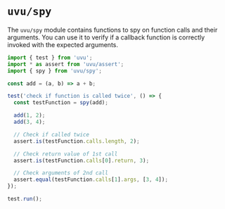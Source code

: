 # `uvu/spy`

The `uvu/spy` module contains functions to spy on function calls and their arguments. You can use it to verify if a callback function is correctly invoked with the expected arguments.

```js
import { test } from 'uvu';
import * as assert from 'uvu/assert';
import { spy } from 'uvu/spy';

const add = (a, b) => a + b;

test('check if function is called twice', () => {
  const testFunction = spy(add);

  add(1, 2);
  add(3, 4);

  // Check if called twice
  assert.is(testFunction.calls.length, 2);

  // Check return value of 1st call
  assert.is(testFunction.calls[0].return, 3);

  // Check arguments of 2nd call
  assert.equal(testFunction.calls[1].args, [3, 4]);
});

test.run();
```
